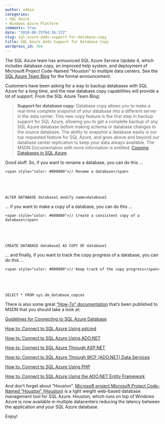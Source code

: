 ```yaml
---
author: admin
categories:
- SQL Azure
- Windows Azure Platform
comments: true
date: "2010-08-25T04:36:37Z"
slug: sql-azure-adds-support-for-database-copy
title: SQL Azure Adds Support for Database Copy
wordpress_id: 764
---
```


The SQL Azure team has announced SQL Azure Service Update 4, which includes database copy, an improved help system, and deployment of Microsoft Project Code-Named “Houston” to multiple data centers. See the [SQL Azure Team Blog](http://blogs.msdn.com/b/sqlazure/archive/2010/08/24/10053883.aspx) for the formal announcement.

 

Customers have been asking for a way to backup databases with SQL Azure for a long time, and the new database copy capabilities will provide a lot of support. From the SQL Azure Team Blog:

 

>   
> 
> **Support for database copy:** Database copy allows you to make a real-time complete snapshot of your database into a different server in the data center. This new copy feature is the first step in backup support for SQL Azure, allowing you to get a complete backup of any SQL Azure database before making schema or database changes to the source database. The ability to snapshot a database easily is our top requested feature for SQL Azure, and goes above and beyond our database center replication to keep your data always available. The MSDN Documentation with more information is entitled: [Copying Databases in SQL Azure](http://msdn.microsoft.com/en-us/library/ff951624.aspx).

 

Good stuff. So, if you want to rename a database, you can do this …

 

  
    
    <span style="color: #008000">// Rename a database</span>



  
    
    ALTER DATABASE database1 modify name=database2









    
… if you want to make a copy of a database, you can do this …






  
    
    <span style="color: #008000">// Create a consistent copy of a database</span>



  
    
    CREATE DATABASE database2 AS COPY OF database1









    
… and finally, if you want to track the copy progress of a database, you can do this …






  
    
    <span style="color: #008000">// Keep track of the copy progress</span>



  
    
    SELECT * FROM sys.dm_database_copies









    
There is also some great [“How-To” documentation](http://msdn.microsoft.com/en-us/library/ee621787.aspx) that’s been published to MSDN that you should take a look at:






  

[Guidelines for Connecting to SQL Azure Database](http://msdn.microsoft.com/en-us/library/ee336282.aspx) 

      
[How to: Connect to SQL Azure Using sqlcmd](http://msdn.microsoft.com/en-us/library/ee336280.aspx) 

      
[How to: Connect to SQL Azure Using ADO.NET](http://msdn.microsoft.com/en-us/library/ee336243.aspx) 

      
[How to: Connect to SQL Azure Through ASP.NET](http://msdn.microsoft.com/en-us/library/ee621781.aspx) 

      
[How to: Connect to SQL Azure Through WCF (ADO.NET) Data Services](http://msdn.microsoft.com/en-us/library/ee621789.aspx) 

      
[How to: Connect to SQL Azure Using PHP](http://msdn.microsoft.com/en-us/library/ff394110.aspx) 

      
[How to: Connect to SQL Azure Using the ADO.NET Entity Framework](http://msdn.microsoft.com/en-us/library/ff951633.aspx)






And don’t forget about “Houston”. [Microsoft project Microsoft Project Code-Named “Houston” (Houston)](http://blogs.msdn.com/b/sqlazure/archive/2010/07/26/10042571.aspx) is a light weight web-based database management tool for SQL Azure. Houston, which runs on top of Windows Azure is now available in multiple datacenters reducing the latency between the application and your SQL Azure database.





Enjoy!
